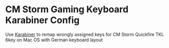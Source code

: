 # CM Storm Gaming Keyboard Karabiner Config

Use [Karabiner](https://github.com/tekezo/Karabiner) to remap wrongly assigned keys for CM Storm Quickfire TKL 6key on Mac OS with German keyboard layout
